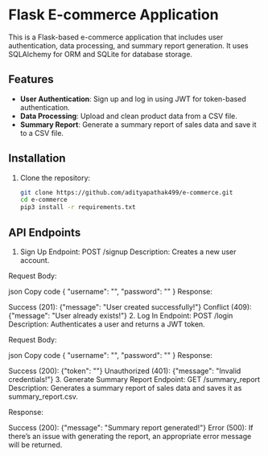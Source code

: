 # Flask E-commerce Application

This is a Flask-based e-commerce application that includes user authentication, data processing, and summary report generation. It uses SQLAlchemy for ORM and SQLite for database storage.

## Features

- **User Authentication**: Sign up and log in using JWT for token-based authentication.
- **Data Processing**: Upload and clean product data from a CSV file.
- **Summary Report**: Generate a summary report of sales data and save it to a CSV file.

## Installation

1. Clone the repository:
   ```bash
   git clone https://github.com/adityapathak499/e-commerce.git
   cd e-commerce
   pip3 install -r requirements.txt


## API Endpoints
1. Sign Up
Endpoint: POST /signup
Description: Creates a new user account.

Request Body:

json
Copy code
{
  "username": "<username>",
  "password": "<password>"
}
Response:

Success (201): {"message": "User created successfully!"}
Conflict (409): {"message": "User already exists!"}
2. Log In
Endpoint: POST /login
Description: Authenticates a user and returns a JWT token.

Request Body:

json
Copy code
{
  "username": "<username>",
  "password": "<password>"
}
Response:

Success (200): {"token": "<jwt-token>"}
Unauthorized (401): {"message": "Invalid credentials!"}
3. Generate Summary Report
Endpoint: GET /summary_report
Description: Generates a summary report of sales data and saves it as summary_report.csv.

Response:

Success (200): {"message": "Summary report generated!"}
Error (500): If there’s an issue with generating the report, an appropriate error message will be returned.